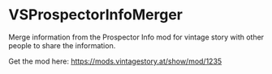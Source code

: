 # VSProspectorInfoMerger
Merge information from the Prospector Info mod for vintage story with other people to share the information.

Get the mod here: https://mods.vintagestory.at/show/mod/1235
